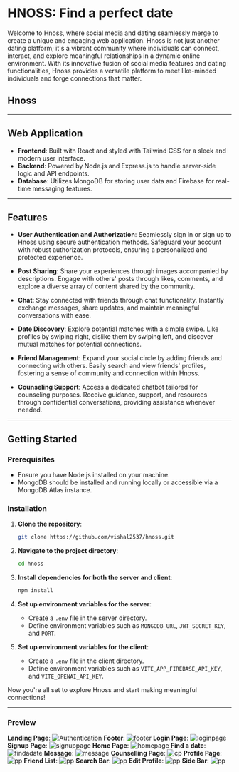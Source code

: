 # **HNOSS**: Find a perfect date

Welcome to Hnoss, where social media and dating seamlessly merge to create a unique and engaging web application. Hnoss is not just another dating platform; it's a vibrant community where individuals can connect, interact, and explore meaningful relationships in a dynamic online environment. With its innovative fusion of social media features and dating functionalities, Hnoss provides a versatile platform to meet like-minded individuals and forge connections that matter.

<!-- ![Hnoss Logo](https://example.com/hnoss-logo.png) -->

## Hnoss

---

## Web Application

- **Frontend**: Built with React and styled with Tailwind CSS for a sleek and modern user interface.
- **Backend**: Powered by Node.js and Express.js to handle server-side logic and API endpoints.
- **Database**: Utilizes MongoDB for storing user data and Firebase for real-time messaging features.

---

## Features

- **User Authentication and Authorization**: Seamlessly sign in or sign up to Hnoss using secure authentication methods. Safeguard your account with robust authorization protocols, ensuring a personalized and protected experience.

- **Post Sharing**: Share your experiences through images accompanied by descriptions. Engage with others' posts through likes, comments, and explore a diverse array of content shared by the community.

- **Chat**: Stay connected with friends through chat functionality. Instantly exchange messages, share updates, and maintain meaningful conversations with ease.

- **Date Discovery**: Explore potential matches with a simple swipe. Like profiles by swiping right, dislike them by swiping left, and discover mutual matches for potential connections.

- **Friend Management**: Expand your social circle by adding friends and connecting with others. Easily search and view friends' profiles, fostering a sense of community and connection within Hnoss.

- **Counseling Support**: Access a dedicated chatbot tailored for counseling purposes. Receive guidance, support, and resources through confidential conversations, providing assistance whenever needed.

---

## Getting Started

### Prerequisites

- Ensure you have Node.js installed on your machine.
- MongoDB should be installed and running locally or accessible via a MongoDB Atlas instance.

### Installation

1. **Clone the repository**:

    ```bash
    git clone https://github.com/vishal2537/hnoss.git
    ```

2. **Navigate to the project directory**:

    ```bash
    cd hnoss
    ```

3. **Install dependencies for both the server and client**:

    ```bash
    npm install
    ```

4. **Set up environment variables for the server**:
   - Create a `.env` file in the server directory.
   - Define environment variables such as `MONGODB_URL`, `JWT_SECRET_KEY`, and `PORT`.

5. **Set up environment variables for the client**:
    - Create a `.env` file in the client directory.
    - Define environment variables such as `VITE_APP_FIREBASE_API_KEY`, and `VITE_OPENAI_API_KEY`.

Now you're all set to explore Hnoss and start making meaningful connections!

---

### Preview
**Landing Page**: ![Authentication](images/LandingPage.png)
**Footer**: ![footer](images/footer.png)
**Login Page**: ![loginpage](images/loginpage.png)
**Signup Page**: ![signuppage](images/signupPage.png)
**Home Page**: ![homepage](images/homePage.png)
**Find a date**: ![findadate](images/find-a-date.png)
**Message**: ![message](images/messagePage.png)
**Counselling Page**: ![cp](images/counsellingPage.png)
**Profile Page**: ![pp](images/profilePage.png)
**Friend List**: ![pp](images/friendList.png)
**Search Bar**: ![pp](images/searchBar.png)
**Edit Profile**: ![pp](images/editProfile.png)
**Side Bar**: ![pp](images/sidebar.png)

<!-- **Note**:  -->